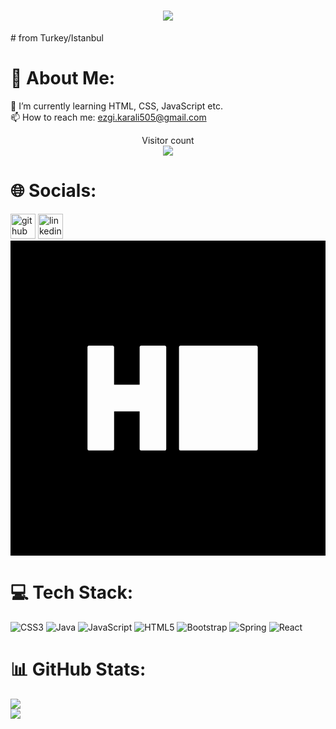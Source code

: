 <h1 align="center">
  <a href="https://git.io/typing-svg">
    <img src="https://readme-typing-svg.herokuapp.com/?lines=Junior_FrontEnd_Developer!;Ezgi+Karalı&center=true&size=25">
  </a>
</h1>
# from Turkey/Istanbul

# 💫 About Me:
🌱 I’m currently learning HTML, CSS, JavaScript etc.<br>📫 How to reach me: ezgi.karali505@gmail.com<br> 

<p align="center"> 
  Visitor count<br>
   <img src="https://profile-counter.glitch.me/ezgikarali4/count.svg" />
</p>

# 🌐 Socials:
[<img src='https://cdn.jsdelivr.net/npm/simple-icons@3.0.1/icons/github.svg' alt='github' height='40'>](https://github.com/ezgikarali4)  [<img src='https://cdn.jsdelivr.net/npm/simple-icons@3.0.1/icons/linkedin.svg' alt='linkedin' height='40'>](https://www.linkedin.com/in/ezgikarali/)
[<svg role="img" viewBox="0 0 24 24" xmlns="http://www.w3.org/2000/svg"><path d="M0 0v24h24V0zm9.95 8.002h1.805c.061 0 .111.05.111.111v7.767c0 .061-.05.111-.11.111H9.95c-.061 0-.111-.05-.111-.11v-2.87H7.894v2.87c0 .06-.05.11-.11.11H5.976a.11.11 0 01-.11-.11V8.112c0-.06.05-.11.11-.11h1.806c.061 0 .11.05.11.11v2.869H9.84v-2.87c0-.06.05-.11.11-.11zm2.999 0h5.778c.061 0 .111.05.111.11v7.767a.11.11 0 01-.11.112h-5.78a.11.11 0 01-.11-.11V8.111c0-.06.05-.11.11-.11z"/></svg>](https://www.hackerrank.com/ezgi_karali505)

# 💻 Tech Stack:
![CSS3](https://img.shields.io/badge/css3-%231572B6.svg?style=for-the-badge&logo=css3&logoColor=white) ![Java](https://img.shields.io/badge/java-%23ED8B00.svg?style=for-the-badge&logo=java&logoColor=white) ![JavaScript](https://img.shields.io/badge/javascript-%23323330.svg?style=for-the-badge&logo=javascript&logoColor=%23F7DF1E) ![HTML5](https://img.shields.io/badge/html5-%23E34F26.svg?style=for-the-badge&logo=html5&logoColor=white) ![Bootstrap](https://img.shields.io/badge/bootstrap-%23563D7C.svg?style=for-the-badge&logo=bootstrap&logoColor=white) ![Spring](https://img.shields.io/badge/spring-%236DB33F.svg?style=for-the-badge&logo=spring&logoColor=white) ![React](https://img.shields.io/badge/react-%2320232a.svg?style=for-the-badge&logo=react&logoColor=%2361DAFB) 


# 📊 GitHub Stats:
![](https://github-readme-stats.vercel.app/api?username=ezgikarali4&theme=vision-friendly-dark&hide_border=true&include_all_commits=false&count_private=false)<br/>
![](https://github-readme-stats.vercel.app/api/top-langs/?username=ezgikarali4&theme=vision-friendly-dark&hide_border=true&include_all_commits=false&count_private=false&layout=compact)



